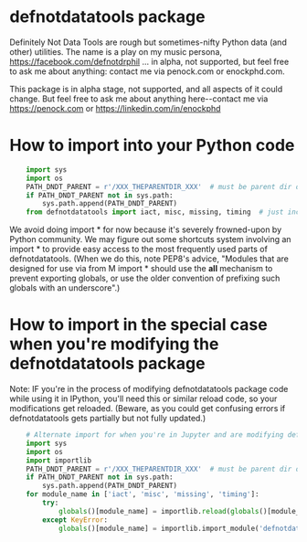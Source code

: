 
defnotdatatools package
================================================================================
Definitely Not Data Tools are rough but sometimes-nifty Python data (and other) utilities. The name is a play on my music persona, https://facebook.com/defnotdrphil ... in alpha, not supported, but feel free to ask me about anything: contact me via penock.com or enockphd.com.

This package is in alpha stage, not supported, and all aspects of it could change. But feel free to ask me about anything here--contact me via https://penock.com or https://linkedin.com/in/enockphd



How to import into your Python code
================================================================================
```Python
    import sys
    import os
    PATH_DNDT_PARENT = r'/XXX_THEPARENTDIR_XXX'  # must be parent dir of defnotdatatools
    if PATH_DNDT_PARENT not in sys.path:
        sys.path.append(PATH_DNDT_PARENT)
    from defnotdatatools import iact, misc, missing, timing  # just include the ones you need
```

We avoid doing import * for now because it's severely frowned-upon by Python community. We may figure out some shortcuts system involving an import * to provide easy access to the most frequently used parts of defnotdatatools. (When we do this, note PEP8's advice, "Modules that are designed for use via from M import * should use the __all__ mechanism to prevent exporting globals, or use the older convention of prefixing such globals with an underscore".)



How to import in the special case when you're modifying the defnotdatatools package
================================================================================
Note: IF you're in the process of modifying defnotdatatools package code while using it in IPython, you'll need this or similar reload code, so your modifications get reloaded. (Beware, as you could get confusing errors if defnotdatatools gets partially but not fully updated.)

```Python
    # Alternate import for when you're in Jupyter and are modifying defnotdatatools code
    import sys
    import os
    import importlib
    PATH_DNDT_PARENT = r'/XXX_THEPARENTDIR_XXX'  # must be parent dir of defnotdatatools
    if PATH_DNDT_PARENT not in sys.path:
        sys.path.append(PATH_DNDT_PARENT)
    for module_name in ['iact', 'misc', 'missing', 'timing']:
        try:
            globals()[module_name] = importlib.reload(globals()[module_name])
        except KeyError:
            globals()[module_name] = importlib.import_module('defnotdatatools.' + module_name)
```
